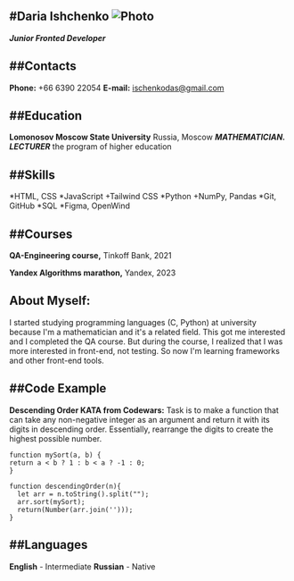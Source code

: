 #Daria Ishchenko
![Photo](Photo.HEIC "")
-----------------
***Junior Fronted Developer***

##Contacts
--------------
**Phone:** +66 6390 22054
**E-mail:** ischenkodas@gmail.com

##Education
--------------
**Lomonosov Moscow State University** 
Russia, Moscow
***MATHEMATICIAN. LECTURER***
the program of higher education

##Skills
--------------
*HTML, CSS
*JavaScript
  +Tailwind CSS
*Python
  +NumPy, Pandas
*Git, GitHub
*SQL
*Figma, OpenWind

##Courses
---------------
**QA-Engineering course,**
Tinko ff Bank, 2021

**Yandex Algorithms marathon,**
Yandex, 2023


About Myself:
---------------
I started studying programming languages (C, Python) at university because I'm a mathematician and it's a related field. This got me interested and I completed the QA course. But during the course, I realized that I was more interested in front-end, not testing. So now I'm learning frameworks and other front-end tools. 

##Code Example
---------------
**Descending Order KATA from Codewars:** 
Task is to make a function that can take any non-negative integer as an argument and return it with its digits in descending order. Essentially, rearrange the digits to create the highest possible number.
```
function mySort(a, b) {
return a < b ? 1 : b < a ? -1 : 0;
}

function descendingOrder(n){
  let arr = n.toString().split("");
  arr.sort(mySort);
  return(Number(arr.join('')));
}
```

##Languages
--------------
**English** - Intermediate
**Russian** - Native
